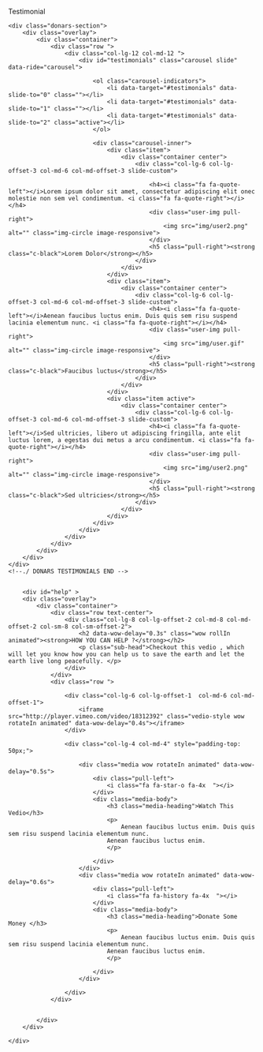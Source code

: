 Testimonial 

    <div class="donars-section">
        <div class="overlay">
            <div class="container">
                <div class="row ">
                    <div class="col-lg-12 col-md-12 ">
                        <div id="testimonials" class="carousel slide" data-ride="carousel">

                            <ol class="carousel-indicators">
                                <li data-target="#testimonials" data-slide-to="0" class=""></li>
                                <li data-target="#testimonials" data-slide-to="1" class=""></li>
                                <li data-target="#testimonials" data-slide-to="2" class="active"></li>
                            </ol>

                            <div class="carousel-inner">
                                <div class="item">
                                    <div class="container center">
                                        <div class="col-lg-6 col-lg-offset-3 col-md-6 col-md-offset-3 slide-custom">

                                            <h4><i class="fa fa-quote-left"></i>Lorem ipsum dolor sit amet, consectetur adipiscing elit onec molestie non sem vel condimentum. <i class="fa fa-quote-right"></i></h4>
                                            <div class="user-img pull-right">
                                                <img src="img/user2.png" alt="" class="img-circle image-responsive">
                                            </div>
                                            <h5 class="pull-right"><strong class="c-black">Lorem Dolor</strong></h5>
                                        </div>
                                    </div>
                                </div>
                                <div class="item">
                                    <div class="container center">
                                        <div class="col-lg-6 col-lg-offset-3 col-md-6 col-md-offset-3 slide-custom">
                                            <h4><i class="fa fa-quote-left"></i>Aenean faucibus luctus enim. Duis quis sem risu suspend lacinia elementum nunc. <i class="fa fa-quote-right"></i></h4>
                                            <div class="user-img pull-right">
                                                <img src="img/user.gif" alt="" class="img-circle image-responsive">
                                            </div>
                                            <h5 class="pull-right"><strong class="c-black">Faucibus luctus</strong></h5>
                                        </div>
                                    </div>
                                </div>
                                <div class="item active">
                                    <div class="container center">
                                        <div class="col-lg-6 col-lg-offset-3 col-md-6 col-md-offset-3 slide-custom">
                                            <h4><i class="fa fa-quote-left"></i>Sed ultricies, libero ut adipiscing fringilla, ante elit luctus lorem, a egestas dui metus a arcu condimentum. <i class="fa fa-quote-right"></i></h4>
                                            <div class="user-img pull-right">
                                                <img src="img/user2.png" alt="" class="img-circle image-responsive">
                                            </div>
                                            <h5 class="pull-right"><strong class="c-black">Sed ultricies</strong></h5>
                                        </div>
                                    </div>
                                </div>
                            </div>
                        </div>
                    </div>
                </div>
            </div>
        </div>
    </div>
    <!--./ DONARS TESTIMONIALS END -->


        <div id="help" >
        <div class="overlay">
            <div class="container">
                <div class="row text-center">
                    <div class="col-lg-8 col-lg-offset-2 col-md-8 col-md-offset-2 col-sm-8 col-sm-offset-2">
                        <h2 data-wow-delay="0.3s" class="wow rollIn animated"><strong>HOW YOU CAN HELP ?</strong></h2>
                        <p class="sub-head">Checkout this vedio , which will let you know how you can help us to save the earth and let the earth live long peacefully. </p>
                    </div>
                </div>
                <div class="row ">

                    <div class="col-lg-6 col-lg-offset-1  col-md-6 col-md-offset-1">
                        <iframe src="http://player.vimeo.com/video/18312392" class="vedio-style wow rotateIn animated" data-wow-delay="0.4s"></iframe>
                    </div>

                    <div class="col-lg-4 col-md-4" style="padding-top: 50px;">

                        <div class="media wow rotateIn animated" data-wow-delay="0.5s">
                            <div class="pull-left">
                                <i class="fa fa-star-o fa-4x  "></i>
                            </div>
                            <div class="media-body">
                                <h3 class="media-heading">Watch This Vedio</h3>
                                <p>
                                    Aenean faucibus luctus enim. Duis quis sem risu suspend lacinia elementum nunc. 
                                Aenean faucibus luctus enim. 
                                </p>

                            </div>
                        </div>
                        <div class="media wow rotateIn animated" data-wow-delay="0.6s">
                            <div class="pull-left">
                                <i class="fa fa-history fa-4x  "></i>
                            </div>
                            <div class="media-body">
                                <h3 class="media-heading">Donate Some Money </h3>
                                <p>
                                    Aenean faucibus luctus enim. Duis quis sem risu suspend lacinia elementum nunc. 
                                Aenean faucibus luctus enim. 
                                </p>

                            </div>
                        </div>

                    </div>
                </div>


            </div>
        </div>

    </div>